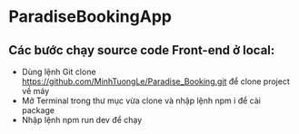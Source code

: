 # ParadiseBookingApp
## Các bước chạy source code Front-end ở local:
- Dùng lệnh Git clone https://github.com/MinhTuongLe/Paradise_Booking.git để clone project về máy
- Mở Terminal trong thư mục vừa clone và nhập lệnh npm i để cài package
- Nhập lệnh npm run dev để chạy

